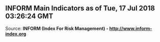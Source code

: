 ## INFORM Main Indicators as of Tue, 17 Jul 2018 03:26:24 GMT

Source: **INFORM (Index For Risk Management) - http://www.inform-index.org**